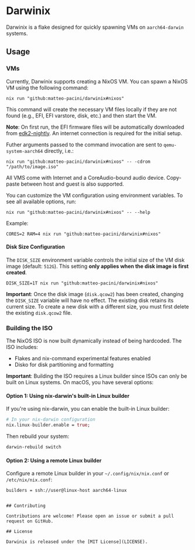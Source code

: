 # Darwinix

Darwinix is a flake designed for quickly spawning VMs on `aarch64-darwin` systems. 

## Usage

### VMs

Currently, Darwinix supports creating a NixOS VM. You can spawn a NixOS VM using the following command:

```
nix run "github:matteo-pacini/darwinix#nixos"
```

This command will create the necessary VM files locally if they are not found (e.g., EFI, EFI varstore, disk, etc.) and then start the VM.

**Note**: On first run, the EFI firmware files will be automatically downloaded from [edk2-nightly](https://retrage.github.io/edk2-nightly/). An internet connection is required for the initial setup.

Futher arguments passed to the command invocation are sent to `qemu-system-aarch64` directly, i.e.:

```
nix run "github:matteo-pacini/darwinix#nixos" -- -cdrom "/path/to/image.iso"
```

All VMS come with Internet and a CoreAudio-bound audio device.
Copy-paste between host and guest is also supported.

You can customize the VM configuration using environment variables. To see all available options, run:

```
nix run "github:matteo-pacini/darwinix#nixos" -- --help
```

Example:

```
CORES=2 RAM=4 nix run "github:matteo-pacini/darwinix#nixos"
```

#### Disk Size Configuration

The `DISK_SIZE` environment variable controls the initial size of the VM disk image (default: `512G`). This setting **only applies when the disk image is first created**.

```
DISK_SIZE=1T nix run "github:matteo-pacini/darwinix#nixos"
```

**Important**: Once the disk image (`disk.qcow2`) has been created, changing the `DISK_SIZE` variable will have no effect. The existing disk retains its current size. To create a new disk with a different size, you must first delete the existing `disk.qcow2` file.

### Building the ISO

The NixOS ISO is now built dynamically instead of being hardcoded. The ISO includes:
- Flakes and nix-command experimental features enabled
- Disko for disk partitioning and formatting

**Important**: Building the ISO requires a Linux builder since ISOs can only be built on Linux systems. On macOS, you have several options:

#### Option 1: Using nix-darwin's built-in Linux builder

If you're using nix-darwin, you can enable the built-in Linux builder:

```nix
# In your nix-darwin configuration
nix.linux-builder.enable = true;
```

Then rebuild your system:
```bash
darwin-rebuild switch
```

#### Option 2: Using a remote Linux builder

Configure a remote Linux builder in your `~/.config/nix/nix.conf` or `/etc/nix/nix.conf`:

```
builders = ssh://user@linux-host aarch64-linux
```

```

## Contributing

Contributions are welcome! Please open an issue or submit a pull request on GitHub.

## License

Darwinix is released under the [MIT License](LICENSE).

